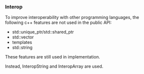 ### Interop

To improve interoperability with other programming languages, the following c++ features are not used in the public API:
- std::unique_ptr/std::shared_ptr
- std::vector
- templates
- std::string

These features are still used in implementation.

Instead, InteropString and InteropArray are used.